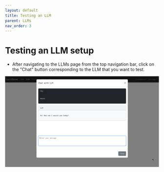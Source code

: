 ```yaml
---
layout: default
title: Testing an LLM
parent: LLMs
nav_order: 3
---
```


# Testing an LLM setup

- After navigating to the LLMs page from the top navigation bar, click on the "Chat" button corresponding to the LLM that you want to test.

![Testing an LLM setup](/assets/images/chat-llm.png)
